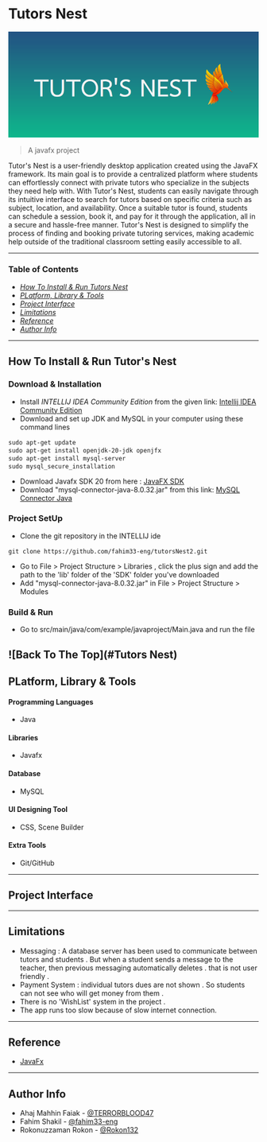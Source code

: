 # Tutors Nest

![Project Image](/Images/tutorsNestCoverPhoto.png)

>A javafx project 

Tutor's Nest is a user-friendly desktop application created using the JavaFX framework. Its main goal is to provide a centralized platform where students can effortlessly connect with private tutors who specialize in the subjects they need help with. With Tutor's Nest, students can easily navigate through its intuitive interface to search for tutors based on specific criteria such as subject, location, and availability. Once a suitable tutor is found, students can schedule a session, book it, and pay for it through the application, all in a secure and hassle-free manner. Tutor's Nest is designed to simplify the process of finding and booking private tutoring services, making academic help outside of the traditional classroom setting easily accessible to all.

---

### Table of Contents

- _[How To Install & Run Tutors Nest](#how-to-install-and-run-tutors-nest)_
- _[PLatform, Library & Tools](#platform-library-and-tools)_
- _[Project Interface](#project-interface)_
- _[Limitations](#limitations)_
- _[Reference](#reference)_
- _[Author Info](#author-info)_



---


## How To Install & Run Tutor's Nest

### Download & Installation

- Install _INTELLIJ IDEA Community Edition_ from the given link: [Intellij IDEA Community Edition](https://www.jetbrains.com/idea/download/#section=linux)
- Download and set up JDK and MySQL in your computer using these command lines
~~~
sudo apt-get update
sudo apt-get install openjdk-20-jdk openjfx
sudo apt-get install mysql-server
sudo mysql_secure_installation
~~~
- Download Javafx SDK 20 from here : [JavaFX SDK](https://openjfx.io)
- Download "mysql-connector-java-8.0.32.jar" from this link: [MySQL Connector Java](https://dev.mysql.com/downloads/connector/j/)

### Project SetUp

- Clone the git repository in the INTELLIJ ide
```
git clone https://github.com/fahim33-eng/tutorsNest2.git
```
- Go to File > Project Structure > Libraries , click the plus sign and add the path to the 'lib' folder of the 'SDK' folder you've downloaded
- Add "mysql-connector-java-8.0.32.jar" in File > Project Structure > Modules 

### Build & Run
- Go to src/main/java/com/example/javaproject/Main.java and run the file


![Back To The Top](#Tutors Nest)
---

## PLatform, Library & Tools

#### Programming Languages

- Java

#### Libraries

- Javafx

#### Database

- MySQL

#### UI Designing Tool

- CSS, Scene Builder

#### Extra Tools

- Git/GitHub


---

## Project Interface




---

## Limitations

- Messaging : A database server has been used to communicate between tutors and students . But when a student sends a message to the teacher, then previous messaging automatically deletes . that is not user friendly .
- Payment System  :  individual tutors dues are not shown . So students can not see who will get money from them .
- There is no 'WishList' system in the project .
- The app runs too slow because of slow internet connection.


---

## Reference

- [JavaFx](https://openjfx.io/)

---

## Author Info

- Ahaj Mahhin Faiak - [@TERRORBLOOD47](https://github.com/TerrorBlood47)
- Fahim Shakil - [@fahim33-eng](https://github.com/fahim33-eng)
- Rokonuzzaman Rokon - [@Rokon132](https://github.com/Rokon132)





